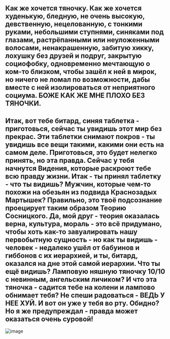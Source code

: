 ## Как же хочется тяночку. Как же хочется худенькую, бледную, не очень высокую, девственную, нецелованную, с тонкими руками, небольшими ступнями, синяками под глазами, растрёпанными или неуложенными волосами, ненакрашенную, забитую хикку, лохушку без друзей и подруг, закрытую социофобку, одновременно мечтающую о ком-то близком, чтобы зашёл к ней в мирок, но ничего не ломал по возможности, дабы вместе с ней изолироваться от неприятного социума. БОЖЕ КАК ЖЕ МНЕ ПЛОХО БЕЗ ТЯНОЧКИ.

## Итак, вот тебе битард, синяя таблетка - приготовься, сейчас ты увидишь этот мир без прекрас. Эти таблетки снимают покров - ты увидишь все вещи такими, какими они есть на самом деле. Приготовься, это будет нелегко принять, но эта правда. Сейчас у тебя начнутся Видения, которые раскроют тебе всю правду жизни. Итак - ты принял таблетку - что ты видишь? Мужчин, которые чем-то похожи на обезьян из подвида Краснозадых Мартышек? Правильно, это твоё подсознание проецирует таким образом Теорию Сосницкого. Да, мой друг - теория оказалась верна, культура, мораль - это всё придумано, чтобы хоть как-то завуалировать нашу первобытную сущность - но как ты видишь - человек - недалеко ушёл от бабуинов и гиббонов с их иерархией, и ты, битард, оказался на дне этой самой иерархии. Что ты ещё видишь? Ламповую няшную тяночку 10/10 с невинным, ангельским личиком? И что эта тяночка - садится тебе на колени и лампово обнимает тебя? Не спеши радоваться - ВЕДЬ У НЕЕ ХУЙ. И вот он уже у тебя во рту. Обидно? Но я же предупреждал - правда может оказаться очень суровой!

![image](https://user-images.githubusercontent.com/114152213/197390728-b966f341-01fc-46ee-9b24-cb15637f9311.png)
